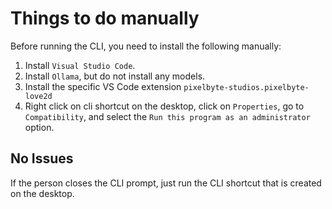 # Things to do manually

Before running the CLI, you need to install the following manually:

1. Install `Visual Studio Code`.
2. Install `Ollama`, but do not install any models.
3. Install the specific VS Code extension `pixelbyte-studios.pixelbyte-love2d`
4. Right click on cli shortcut on the desktop, click on `Properties`, go to `Compatibility`, and select the `Run this program as an administrator` option.

## No Issues

If the person closes the CLI prompt, just run the CLI shortcut that is created on the desktop.
